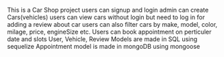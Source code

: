 This is a Car Shop project
users can signup and login
admin can create Cars(vehicles) 
users can view cars without login but need to log in for adding a review about car
users can also filter cars by make, model, color, milage, price, engineSize etc.
Users can book appointment on perticuler date and slots
User, Vehicle, Review Models are made in SQL using sequelize
Appointment model is made in mongoDB using mongoose
